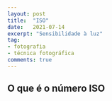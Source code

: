 ```yaml
---
layout: post
title:  "ISO"
date:   2021-07-14
excerpt: "Sensibilidade à luz"
tag:
- fotografia
- técnica fotográfica
comments: true
---
```

## O que é o número ISO
